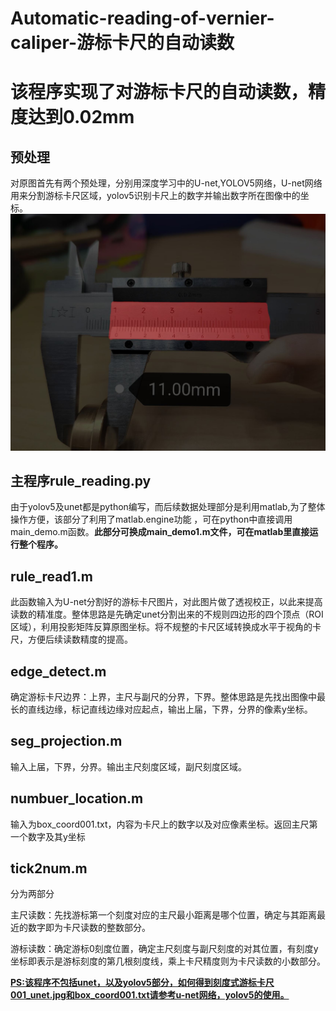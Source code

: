 # Automatic-reading-of-vernier-caliper-游标卡尺的自动读数
# 该程序实现了对游标卡尺的自动读数，精度达到0.02mm

## 预处理

对原图首先有两个预处理，分别用深度学习中的U-net,YOLOV5网络，U-net网络用来分割游标卡尺区域，yolov5识别卡尺上的数字并输出数字所在图像中的坐标。
![image](https://github.com/GrittingLeo/Automatic-reading-of-vernier-caliper-/blob/main/images/unet1.jpg)

## 主程序rule_reading.py

由于yolov5及unet都是python编写，而后续数据处理部分是利用matlab,为了整体操作方便，该部分了利用了matlab.engine功能  ，可在python中直接调用main_demo.m函数。**此部分可换成main_demo1.m文件，可在matlab里直接运行整个程序。**

## rule_read1.m 

此函数输入为U-net分割好的游标卡尺图片，对此图片做了透视校正，以此来提高读数的精准度。整体思路是先确定unet分割出来的不规则四边形的四个顶点（ROI区域），利用投影矩阵反算原图坐标。将不规整的卡尺区域转换成水平于视角的卡尺，方便后续读数精度的提高。

## edge_detect.m

确定游标卡尺边界：上界，主尺与副尺的分界，下界。整体思路是先找出图像中最长的直线边缘，标记直线边缘对应起点，输出上届，下界，分界的像素y坐标。

## seg_projection.m 

输入上届，下界，分界。输出主尺刻度区域，副尺刻度区域。

## numbuer_location.m

 输入为box_coord001.txt，内容为卡尺上的数字以及对应像素坐标。返回主尺第一个数字及其y坐标

## tick2num.m

分为两部分

主尺读数：先找游标第一个刻度对应的主尺最小距离是哪个位置，确定与其距离最近的数字即为卡尺读数的整数部分。

游标读数：确定游标0刻度位置，确定主尺刻度与副尺刻度的对其位置，有刻度y坐标即表示是游标刻度的第几根刻度线，乘上卡尺精度则为卡尺读数的小数部分。

<u>**PS:该程序不包括unet，以及yolov5部分，如何得到刻度式游标卡尺001_unet.jpg和box_coord001.txt请参考u-net网络，yolov5的使用。**</u>
